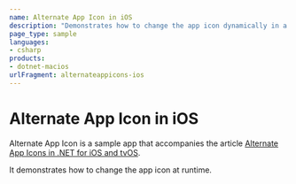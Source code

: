 ```yaml
---
name: Alternate App Icon in iOS
description: "Demonstrates how to change the app icon dynamically in a .NET for iOS app"
page_type: sample
languages:
- csharp
products:
- dotnet-macios
urlFragment: alternateappicons-ios
---
```


# Alternate App Icon in iOS

Alternate App Icon is a sample app that accompanies the article [Alternate App Icons in .NET for iOS and tvOS](#todo-link).

It demonstrates how to change the app icon at runtime.

